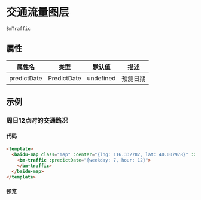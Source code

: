 # 交通流量图层

`BmTraffic`

## 属性

|属性名|类型|默认值|描述|
|------|:---:|:---:|----|
|predictDate|PredictDate|undefined|预测日期|

## 示例

### 周日12点时的交通路况

#### 代码

```html
<template>
  <baidu-map class="map" :center="{lng: 116.332782, lat: 40.007978}" :zoom="16">
    <bm-traffic :predictDate="{weekday: 7, hour: 12}">
    </bm-traffic>
  </baidu-map>
</template>
```

#### 预览

<doc-preview>
  <baidu-map slot="map" class="map" :center="{lng: 116.332782, lat: 40.007978}" :zoom="15">
    <bm-traffic :predictDate="{weekday: 7, hour: 12}">
    </bm-traffic>
  </baidu-map>
</doc-preview>